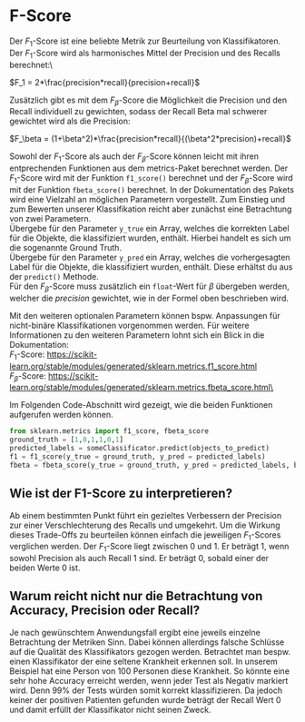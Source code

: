 # F-Score
Der $F_{1}$-Score ist eine beliebte Metrik zur Beurteilung von Klassifikatoren.
Der $F_{1}$-Score wird als harmonisches Mittel der Precision und des Recalls berechnet:\\

 $F_1 = 2*\frac{precision*recall}{precision+recall}$

Zusätzlich gibt es mit dem $F_{\beta}$-Score die Möglichkeit die Precision und den Recall individuell zu gewichten, sodass der Recall Beta mal schwerer gewichtet wird als die Precision:

$F_\beta = (1+\beta^2)*\frac{precision*recall}{(\beta^2*precision)+recall}$

Sowohl der $F_{1}$-Score als auch der $F_{\beta}$-Score können leicht mit ihren entprechenden Funktionen aus dem metrics-Paket berechnet werden. Der $F_1$-Score wird mit der Funktion `f1_score()` berechnet und der $F_{\beta}$-Score wird mit der Funktion `fbeta_score()` berechnet.
In der Dokumentation des Pakets wird eine Vielzahl an möglichen Parametern vorgestellt. Zum Einstieg und zum Bewerten unserer Klassifikation reicht aber zunächst eine Betrachtung von zwei Parametern. \
Übergebe für den Parameter `y_true` ein Array, welches die korrekten Label für die Objekte, die klassifiziert wurden, enthält. Hierbei handelt es sich um die sogenannte Ground Truth. \
Übergebe für den Parameter `y_pred` ein Array, welches die vorhergesagten Label für die Objekte, die klassifiziert wurden, enthält. Diese erhältst du aus der `predict()` Methode. \
Für den $F_\beta$-Score muss zusätzlich ein `float`-Wert für $\beta$ übergeben werden, welcher die $precision$ gewichtet, wie in der Formel oben beschrieben wird.

Mit den weiteren optionalen Parametern können bspw. Anpassungen für nicht-binäre Klassifikationen vorgenommen werden. Für weitere Informationen zu den weiteren Parametern lohnt sich ein Blick in die Dokumentation:\
$F_1$-Score: https://scikit-learn.org/stable/modules/generated/sklearn.metrics.f1_score.html \
$F_\beta$-Score: https://scikit-learn.org/stable/modules/generated/sklearn.metrics.fbeta_score.html\

Im Folgenden Code-Abschnitt wird gezeigt, wie die beiden Funktionen aufgerufen werden können.

```python
from sklearn.metrics import f1_score, fbeta_score
ground_truth = [1,0,1,1,0,1]
predicted_labels = someClassificator.predict(objects_to_predict)
f1 = f1_score(y_true = ground_truth, y_pred = predicted_labels)
fbeta = fbeta_score(y_true = ground_truth, y_pred = predicted_labels, beta = 0.5)
```
## Wie ist der F1-Score zu interpretieren?
Ab einem bestimmten Punkt führt ein gezieltes Verbessern der Precision zur einer Verschlechterung des Recalls und umgekehrt. 
Um die Wirkung dieses Trade-Offs zu beurteilen können einfach die jeweiligen $F_{1}$-Scores verglichen werden.
Der $F_{1}$-Score liegt zwischen 0 und 1. Er beträgt 1, wenn sowohl Precision als auch Recall 1 sind. Er beträgt 0, sobald einer der beiden Werte 0 ist.
## Warum reicht nicht nur die Betrachtung von Accuracy, Precision oder Recall?
Je nach gewünschtem Anwendungsfall ergibt eine jeweils einzelne Betrachtung der Metriken Sinn.
Dabei können allerdings falsche Schlüsse auf die Qualität des Klassifikators gezogen werden.
Betrachtet man bespw. einen Klassifikator der eine seltene Krankheit erkennen soll.
In unserem Beispiel hat eine Person von 100 Personen diese Krankheit.
So könnte eine sehr hohe Accuracy erreicht werden, wenn jeder Test als Negativ markiert wird.
Denn 99% der Tests würden somit korrekt klassifizieren. 
Da jedoch keiner der positiven Patienten gefunden wurde beträgt der Recall Wert 0 und damit erfüllt der Klassifikator nicht seinen Zweck.